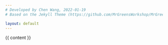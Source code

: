 ```yaml
---
# Developed by Chen Wang, 2022-01-19
# Based on the Jekyll Theme (https://github.com/MrGreensWorkshop/MrGreen-JekyllTheme)

layout: default
---
```

<div class="multipurpose-container">
  <div class="markdown-style">
    {{ content }}
  </div>
</div>
